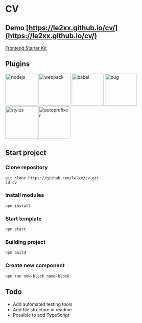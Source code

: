 # CV

## Demo [https://le2xx.github.io/cv/](https://le2xx.github.io/cv/)

[Frontend Starter Kit](https://github.com/le2xx/frontend-starter-kit/raw/master/src/assets/images/gear.png)
  

## Plugins

<a href="https://nodejs.org/en/">
  <img alt="nodejs" src="https://upload.wikimedia.org/wikipedia/commons/d/d9/Node.js_logo.svg" width="100">
</a>
<a href="https://github.com/webpack/webpack">
  <img alt="webpack" src="https://webpack.js.org/assets/icon-square-big.svg" width="100">
</a>
<a href="https://babeljs.io/">
  <img alt="babel" src="https://raw.githubusercontent.com/babel/logo/master/babel.png" width="100">
</a>
<a href="https://pugjs.org">
  <img alt="pug" 
  src="https://cdn.rawgit.com/pugjs/pug-logo/eec436cee8fd9d1726d7839cbe99d1f694692c0c/SVG/pug-final-logo-_-colour-128.svg"
  width="100">
</a>
<a href="https://github.com/stylus/stylus">
  <img alt="stylus" src="http://stylus-lang.com/img/stylus-logo.svg" width="100">
</a>
<a href="https://github.com/postcss/autoprefixer">
  <img alt="autoprefixer" src="http://postcss.github.io/autoprefixer/logo.svg" width="100">
</a>

## Start project

### Clone repository

```
git clone https://github.com/le2xx/cv.git
cd cv
```

### Install modules

```
npm install
```

### Start template

```
npm start
```

### Building project

```
npm build
```

### Create new component

```
npm run new-block name-block
```

## Todo

* Add automated testing tools
* Add file structure in readme
* Possible to add TypeScript

